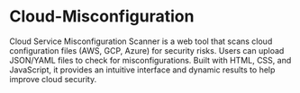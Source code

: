 # Cloud-Misconfiguration
Cloud Service Misconfiguration Scanner is a web tool that scans cloud configuration files (AWS, GCP, Azure) for security risks. Users can upload JSON/YAML files to check for misconfigurations. Built with HTML, CSS, and JavaScript, it provides an intuitive interface and dynamic results to help improve cloud security. 
